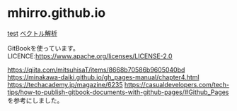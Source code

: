 # mhirro.github.io
[test]
[ベクトル解析]


GitBookを使っています。
LICENCE:https://www.apache.org/licenses/LICENSE-2.0




[test]:https://mhirro.github.io/docs/test
[ベクトル解析]:https://mhirro.github.io/docs/vectoranarisys

https://qiita.com/mitsuhisaT/items/8668b70586b9605040bd
https://minakawa-daiki.github.io/gh_pages-manual/chapter4.html
https://techacademy.jp/magazine/6235
https://casualdevelopers.com/tech-tips/how-to-publish-gitbook-documents-with-github-pages/#Github_Pages
を参考にしました。
